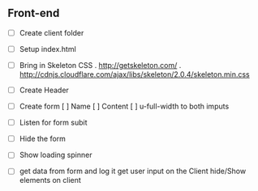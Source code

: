 ## Front-end 

* [ ] Create client folder 

* [ ] Setup index.html 

* [ ] Bring in Skeleton CSS
    . http://getskeleton.com/
    . http://cdnjs.cloudflare.com/ajax/libs/skeleton/2.0.4/skeleton.min.css

* [ ] Create Header 

* [ ] Create form
    [ ] Name
    [ ] Content
    [ ] u-full-width to both imputs

* [ ] Listen for form subit 

* [ ] Hide the form

* [ ] Show loading spinner

* [ ] get data from form and log it 
    get user input on the Client 
    hide/Show elements on client 